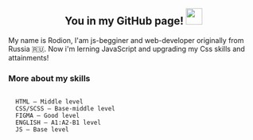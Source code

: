 <h2 align="center">You in my GitHub page! <img src="https://github.com/blackcater/blackcater/raw/main/images/Hi.gif" height="33"/></h2>
<p align="left">My name is Rodion, I'am js-begginer and web-developer originally from Russia 🇷🇺. Now i'm lerning JavaScript and upgrading my Css skills and attainments!</p>

<h3 align="left">More about my skills</h3>

```
  
  HTML — Middle level
  CSS/SCSS — Base-middle level
  FIGMA — Good level
  ENGLISH — A1:A2-B1 level
  JS — Base level

```
